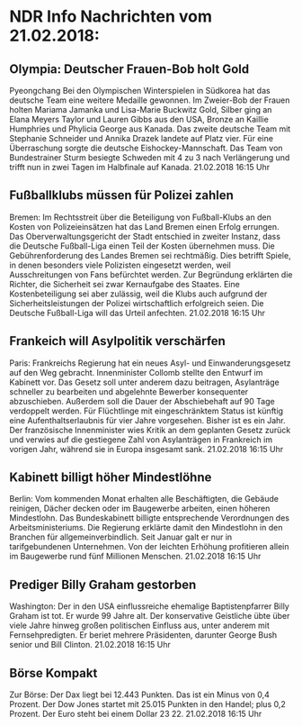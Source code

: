 # NDR Info Nachrichten vom 21.02.2018:


## Olympia: Deutscher Frauen-Bob holt Gold
Pyeongchang Bei den Olympischen Winterspielen in Südkorea hat das deutsche Team eine weitere Medaille gewonnen. Im Zweier-Bob der Frauen holten Mariama Jamanka und Lisa-Marie Buckwitz Gold, Silber ging an Elana Meyers Taylor und Lauren Gibbs aus den USA, Bronze an Kaillie Humphries und Phylicia George aus Kanada. Das zweite deutsche Team mit Stephanie Schneider und Annika Drazek landete auf Platz vier. Für eine Überraschung sorgte die deutsche Eishockey-Mannschaft. Das Team von Bundestrainer Sturm besiegte Schweden mit 4 zu 3 nach Verlängerung und trifft nun in zwei Tagen im Halbfinale auf Kanada. 21.02.2018 16:15 Uhr 

## Fußballklubs müssen für Polizei zahlen
Bremen:	Im Rechtsstreit über die Beteiligung von Fußball-Klubs an den Kosten von Polizeieinsätzen hat das Land Bremen einen Erfolg errungen. Das Oberverwaltungsgericht der Stadt entschied in zweiter Instanz, dass die Deutsche Fußball-Liga einen Teil der Kosten übernehmen muss. Die Gebührenforderung des Landes Bremen sei rechtmäßig. Dies betrifft Spiele, in denen besonders viele Polizisten eingesetzt werden, weil Ausschreitungen von Fans befürchtet werden. Zur Begründung erklärten die Richter, die Sicherheit sei zwar Kernaufgabe des Staates. Eine Kostenbeteiligung sei aber zulässig, weil die Klubs auch aufgrund der Sicherheitsleistungen der Polizei wirtschaftlich erfolgreich seien. Die Deutsche Fußball-Liga will das Urteil anfechten. 21.02.2018 16:15 Uhr 

## Frankeich will Asylpolitik verschärfen
Paris: Frankreichs Regierung hat ein neues Asyl- und Einwanderungsgesetz auf den Weg gebracht. Innenminister Collomb stellte den Entwurf im Kabinett vor. Das Gesetz soll unter anderem dazu beitragen, Asylanträge schneller zu bearbeiten und abgelehnte Bewerber konsequenter abzuschieben. Außerdem soll die Dauer der Abschiebehaft auf 90 Tage verdoppelt werden. Für Flüchtlinge mit eingeschränktem Status ist künftig eine Aufenthaltserlaubnis für vier Jahre vorgesehen. Bisher ist es ein Jahr. Der französische Innenminister wies Kritik an dem geplanten Gesetz zurück und verwies auf die gestiegene Zahl von Asylanträgen in Frankreich im vorigen Jahr, während sie in Europa insgesamt sank. 21.02.2018 16:15 Uhr 

## Kabinett billigt höher Mindestlöhne
Berlin: Vom kommenden Monat erhalten alle Beschäftigten, die Gebäude reinigen, Dächer decken oder im  Baugewerbe arbeiten, einen höheren Mindestlohn. Das Bundeskabinett billigte entsprechende Verordnungen des Arbeitsministeriums. Die Regierung erklärte damit den Mindestlohn in den Branchen für allgemeinverbindlich. Seit Januar galt er nur in tarifgebundenen Unternehmen. Von der leichten Erhöhung profitieren allein im Baugewerbe rund fünf Millionen Menschen. 21.02.2018 16:15 Uhr 

## Prediger Billy Graham gestorben
Washington:	Der in den USA einflussreiche ehemalige Baptistenpfarrer Billy Graham ist tot. Er wurde 99 Jahre alt. Der konservative Geistliche übte über viele Jahre hinweg großen politischen Einfluss aus, unter anderem mit Fernsehpredigten. Er beriet mehrere Präsidenten, darunter George Bush senior und Bill Clinton. 21.02.2018 16:15 Uhr 

## Börse Kompakt
Zur Börse: Der Dax liegt bei 12.443 Punkten. Das ist ein  Minus von 0,4 Prozent. Der Dow Jones startet mit 25.015 Punkten in den Handel; plus 0,2 Prozent. Der Euro steht bei einem Dollar 23 22. 21.02.2018 16:15 Uhr 
